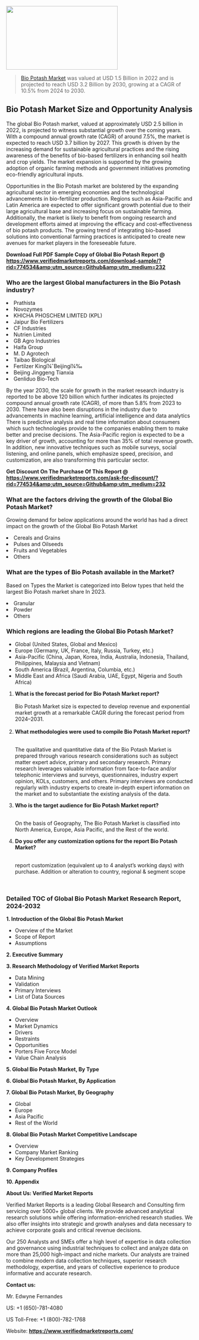 
<img src="https://ffe5etoiles.com/wp-content/uploads/2024/12/MST1-300x171.png" alt="" width="300" height="171" class="alignnone size-medium wp-image-20088" /><blockquote><p><p><a href="https://www.verifiedmarketreports.com/download-sample/?rid=774534&utm_source=Github&utm_medium=232" target="_blank">Bio Potash Market</a> was valued at USD 1.5 Billion in 2022 and is projected to reach USD 3.2 Billion by 2030, growing at a CAGR of 10.5% from 2024 to 2030.</p></blockquote><p><h2>Bio Potash Market Size and Opportunity Analysis</h2><p>The global Bio Potash market, valued at approximately USD 2.5 billion in 2022, is projected to witness substantial growth over the coming years. With a compound annual growth rate (CAGR) of around 7.5%, the market is expected to reach USD 3.7 billion by 2027. This growth is driven by the increasing demand for sustainable agricultural practices and the rising awareness of the benefits of bio-based fertilizers in enhancing soil health and crop yields. The market expansion is supported by the growing adoption of organic farming methods and government initiatives promoting eco-friendly agricultural inputs.</p><p>Opportunities in the Bio Potash market are bolstered by the expanding agricultural sector in emerging economies and the technological advancements in bio-fertilizer production. Regions such as Asia-Pacific and Latin America are expected to offer significant growth potential due to their large agricultural base and increasing focus on sustainable farming. Additionally, the market is likely to benefit from ongoing research and development efforts aimed at improving the efficacy and cost-effectiveness of bio potash products. The growing trend of integrating bio-based solutions into conventional farming practices is anticipated to create new avenues for market players in the foreseeable future.</p></p><p class=""><strong>Download Full PDF Sample Copy of Global Bio Potash Report @ <a href="https://www.verifiedmarketreports.com/download-sample/?rid=774534&amp;utm_source=Github&amp;utm_medium=232" target="_blank">https://www.verifiedmarketreports.com/download-sample/?rid=774534&amp;utm_source=Github&amp;utm_medium=232</a></strong></p><h3 id="" class="">Who are the largest Global manufacturers in the Bio Potash industry?</h3><p><li>Prathista</li><li> Novozymes</li><li> KHICHA PHOSCHEM LIMITED (KPL)</li><li> Jaipur Bio Fertilizers</li><li> CF Industries</li><li> Nutrien Limited</li><li> GB Agro Industries</li><li> Haifa Group</li><li> M. D Agrotech</li><li> Taibao Biological</li><li> Fertilzer Kingï¼ˆBeijingï¼‰</li><li> Beijing Jinggeng Tianxia</li><li> Genliduo Bio-Tech</li></p><div class=""><div class="" dir="" data-message-author-role="" data-message-id="" data-message-model-slug=""><div class=""><div class=""><div class=""><div class="" dir="" data-message-author-role="" data-message-id="" data-message-model-slug=""><div class=""><div class=""><p>By the year 2030, the scale for growth in the market research industry is reported to be above 120 billion which further indicates its projected compound annual growth rate (CAGR), of more than 5.8% from 2023 to 2030. There have also been disruptions in the industry due to advancements in machine learning, artificial intelligence and data analytics There is predictive analysis and real time information about consumers which such technologies provide to the companies enabling them to make better and precise decisions. The Asia-Pacific region is expected to be a key driver of growth, accounting for more than 35% of total revenue growth. In addition, new innovative techniques such as mobile surveys, social listening, and online panels, which emphasize speed, precision, and customization, are also transforming this particular sector.</p><p><strong>Get Discount On The Purchase Of This Report @&nbsp; <a href="https://www.verifiedmarketreports.com/ask-for-discount/?rid=774534&amp;utm_source=Github&amp;utm_medium=232" target="_blank">https://www.verifiedmarketreports.com/ask-for-discount/?rid=774534&amp;utm_source=Github&amp;utm_medium=232</a></strong></p></div></div></div></div></div></div></div></div><h3 id="" class="">What are the factors driving the growth of the Global Bio Potash Market?</h3><p id="" class="">Growing demand for below applications around the world has had a direct impact on the growth of the Global Bio Potash Market</p><p id="" class=""><li>Cereals and Grains</li><li> Pulses and Oilseeds</li><li> Fruits and Vegetables</li><li> Others</li></p><h3 id="" class="">What are the types of Bio Potash available in the Market?</h3><p id="" class="">Based on Types the Market is categorized into Below types that held the largest Bio Potash market share In 2023.</p><p id="" class=""><li>Granular</li><li> Powder</li><li> Others</li></p><h3 id="" class="">Which regions are leading the Global Bio Potash Market?</h3><ul><li>Global (United States, Global and Mexico)</li><li>Europe (Germany, UK, France, Italy, Russia, Turkey, etc.)</li><li>Asia-Pacific (China, Japan, Korea, India, Australia, Indonesia, Thailand, Philippines, Malaysia and Vietnam)</li><li>South America (Brazil, Argentina, Columbia, etc.)</li><li>Middle East and Africa (Saudi Arabia, UAE, Egypt, Nigeria and South Africa)</li></ul><p><ol><li><strong>What is the forecast period for Bio Potash Market report?<br /></strong><br /><span data-sheets-root="1" data-sheets-value="{&quot;1&quot;:2,&quot;2&quot;:&quot;XXXX size is expected to develop revenue and exponential market growth at a remarkable CAGR during the forecast period from 2024&ndash;2030.&quot;}" data-sheets-userformat="{&quot;2&quot;:12674,&quot;4&quot;:{&quot;1&quot;:2,&quot;2&quot;:16776960},&quot;10&quot;:2,&quot;11&quot;:0,&quot;15&quot;:&quot;Arial&quot;,&quot;16&quot;:12}">Bio Potash Market size is expected to develop revenue and exponential market growth at a remarkable CAGR during the forecast period from 2024&ndash;2031.</span><br /><br /></li><li><strong>What methodologies were used to compile Bio Potash Market report?<br /><br /></strong><p>The qualitative and quantitative data of the&nbsp;Bio Potash Market is prepared through various research considerations such as subject matter expert advice, primary and secondary research. Primary research leverages valuable information from face-to-face and/or telephonic interviews and surveys, questionnaires, industry expert opinion, KOLs, customers, and others. Primary interviews are conducted regularly with industry experts to create in-depth expert information on the market and to substantiate the existing analysis of the data.&nbsp;</p></li><li><strong>Who is the target audience for Bio Potash Market report?<br /><br /></strong><p>On the basis of Geography, The&nbsp;Bio Potash Market is classified into North America, Europe, Asia Pacific, and the Rest of the world.</p></li><li><strong>Do you offer any customization options for the report Bio Potash Market?<br /><br /></strong><p>report customization (equivalent up to 4 analyst&rsquo;s working days) with purchase. Addition or alteration to country, regional &amp; segment scope</p><p>&nbsp;</p></li></ol></p><h3 id="" class="">Detailed TOC of Global Bio Potash Market Research Report, 2024-2032</h3><p id="" class=""><strong>1. Introduction of the Global Bio Potash Market</strong></p><ul><li>Overview of the Market</li><li>Scope of Report</li><li>Assumptions</li></ul><p id="" class=""><strong>2. Executive Summary</strong></p><p id="" class=""><strong>3. Research Methodology of&nbsp;Verified Market Reports</strong></p><ul><li>Data Mining</li><li>Validation</li><li>Primary Interviews</li><li>List of Data Sources</li></ul><p id="" class=""><strong>4. Global Bio Potash Market Outlook</strong></p><ul><li>Overview</li><li>Market Dynamics</li><li>Drivers</li><li>Restraints</li><li>Opportunities</li><li>Porters Five Force Model</li><li>Value Chain Analysis</li></ul><p id="" class=""><strong>5. Global Bio Potash Market, By&nbsp;Type</strong></p><p id="" class=""><strong>6. Global Bio Potash Market, By Application</strong></p><p id="" class=""><strong>7. Global Bio Potash Market, By Geography</strong></p><ul><li>Global</li><li>Europe</li><li>Asia Pacific</li><li>Rest of the World</li></ul><p id="" class=""><strong>8. Global Bio Potash Market Competitive Landscape</strong></p><ul><li>Overview</li><li>Company Market Ranking</li><li>Key Development Strategies</li></ul><p id="" class=""><strong>9. Company Profiles</strong></p><p id="" class=""><strong>10. Appendix</strong></p><p id="" class=""><strong>About Us: Verified Market Reports</strong></p><p id="" class="">Verified Market Reports is a leading Global Research and Consulting firm servicing over 5000+ global clients. We provide advanced analytical research solutions while offering information-enriched research studies. We also offer insights into strategic and growth analyses and data necessary to achieve corporate goals and critical revenue decisions.</p><p id="" class="">Our 250 Analysts and SMEs offer a high level of expertise in data collection and governance using industrial techniques to collect and analyze data on more than 25,000 high-impact and niche markets. Our analysts are trained to combine modern data collection techniques, superior research methodology, expertise, and years of collective experience to produce informative and accurate research.</p><p id="" class=""><strong>Contact us:</strong></p><p id="" class="">Mr. Edwyne Fernandes</p><p id="" class="">US: +1 (650)-781-4080</p><p id="" class="">US Toll-Free: +1 (800)-782-1768</p><p id="" class="">Website: <a target="" data-test-app-aware-link=""><strong>https://www.verifiedmarketreports.com/</strong></a></p>
